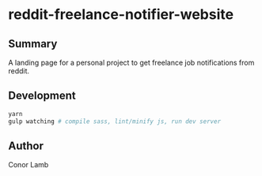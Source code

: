 # reddit-freelance-notifier-website

## Summary

A landing page for a personal project to get freelance job notifications from reddit.

## Development

```bash
yarn
gulp watching # compile sass, lint/minify js, run dev server
```

## Author
Conor Lamb